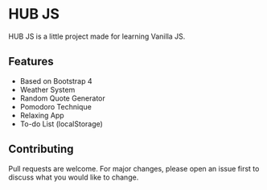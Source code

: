 # HUB JS

HUB JS is a little project made for learning Vanilla JS.
## Features

* Based on Bootstrap 4
* Weather System
* Random Quote Generator
* Pomodoro Technique
* Relaxing App
* To-do List (localStorage)


## Contributing
Pull requests are welcome. For major changes, please open an issue first to discuss what you would like to change.
